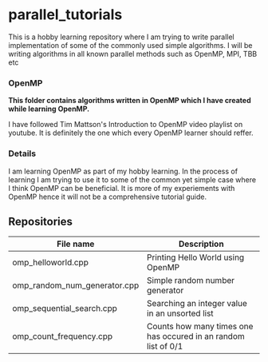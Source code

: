 # parallel_tutorials

<p align="left">This is a hobby learning repository where I am trying to write parallel implementation of some of the commonly used simple algorithms. I will be writing algorithms in all known parallel methods such as OpenMP, MPI, TBB etc </p>


### OpenMP
**This folder contains algorithms written in OpenMP which I have created while learning OpenMP.**

<p align="left">I have followed Tim Mattson's Introduction to OpenMP video playlist on youtube. It is definitely the one which every OpenMP learner should reffer.</p>

### Details
<p align="left">I am learning OpenMP as part of my hobby learning. In the process of learning I am trying to use it to some of the common yet simple case where I think OpenMP can be beneficial. It is more of my experiements with OpenMP hence it will not be a comprehensive tutorial guide.</p>


## Repositories
|   File name  |                 Description                                                                                                                                   |
|----------|---------------------------------------------------------------------------------------------------------------------------------------------------------------|
|omp_helloworld.cpp|Printing Hello World using OpenMP                                                                                                                      |
|omp_random_num_generator.cpp|Simple random number generator                                                                                                                      |
|omp_sequential_search.cpp|Searching an integer value in an unsorted list                                                                                                                      |
|omp_count_frequency.cpp|Counts how many times one has occured in an random list of 0/1                                                                                                                      |
